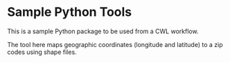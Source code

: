 # Sample Python Tools

This is a sample Python package to be used from a CWL workflow.

The tool here maps geographic coordinates (longitude and latitude)
to a zip codes using shape files.
